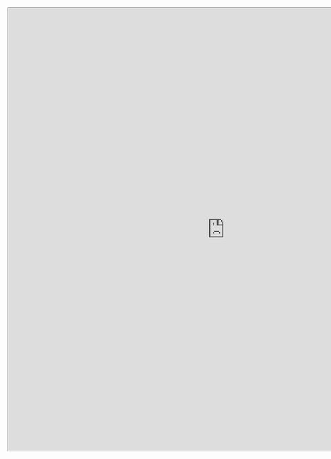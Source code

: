 <iframe SRC="http://forum.virtualworldframework.com/viewforum.php?f=6" width="980" height="1000"></iframe>